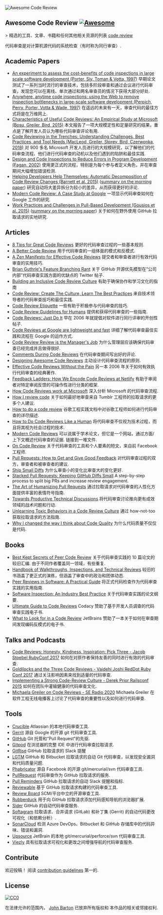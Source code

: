 <div class="github-widget" data-repo="joho/awesome-code-review"></div>
<img src="https://raw.githubusercontent.com/joho/awesome-code-review/master/Awesome Code Review.png" alt="Awesome Code Review" />

## Awesome Code Review [![Awesome](https://cdn.rawgit.com/sindresorhus/awesome/d7305f38d29fed78fa85652e3a63e154dd8e8829/media/badge.svg)](https://github.com/sindresorhus/awesome)

&gt; 精选的工具、文章、书籍和任何其他相关资源的列表 [code review](https://en.wikipedia.org/wiki/Code_review)

代码审查是对计算机源代码的系统检查（有时称为同行审查）.



## Academic Papers

- [An experiment to assess the cost-benefits of code inspections in large scale software development (Porter, Siy, Toman & Votta, 1997)](http://laser.cs.umass.edu/courses/cs521-621.Fall10/documents/PorterSiyetal.pdf) 早期论文测试了一系列当时流行的审查技术，包括多阶段审查和通过会议进行代码审查，发现您可以在离线、单次通过和两名审查员的情况下获得大部分好处.
- [Anywhere, anytime code inspections: using the Web to remove inspection bottlenecks in large-scale software development (Perpich, Perry, Porter, Votta & Wade, 1997)](https://dl.acm.org/citation.cfm?id=253234) 在遥远的未来有一天，审查代码的最佳方式将是在万维网上.
- [Characteristics of Useful Code Reviews: An Empirical Study at Microsoft (Bosu, Greiler, Bird, 2015)](https://www.michaelagreiler.com/wp-content/uploads/2019/02/Characteristics-Of-Useful-Comments.pdf) 本文报告了一项大规模定性和定量研究的结果，重点是了解开发人员认为哪些代码审查评论有用.  
- [Code Reviewing in the Trenches: Understanding Challenges, Best Practices, and Tool Needs (MacLeod, Greiler, Storey, Bird, Czerwonka, 2018)](https://www.michaelagreiler.com/wp-content/uploads/2019/03/Code-Reviewing-in-the-Trenches-Understanding-Challenges-Best-Practices-and-Tool-Needs.pdf) 对 900 多名 Microsoft 开发人员进行的大规模研究，以了解他们的代码审查流程、他们进行代码审查的动机以及他们遇到的陷阱和最佳实践.
- [Design and Code Inspections to Reduce Errors in Program Development (Fagan, 2002)](https://link.springer.com/chapter/10.1007/978-3-642-59412-0_35) 使用更正式的流程，特别是为每个参与者定义角色，并在审查期间大幅增加错误检测.
- [Helping Developers Help Themselves: Automatic Decomposition of Code Review Changes (Barnett et al. 2015)](http://research.microsoft.com/pubs/238937/barnett2015hdh.pdf) ([summary on the morning paper](https://blog.acolyer.org/2015/06/26/helping-developers-help-themselves-automatic-decomposition-of-code-review-changes/)) 研究自动将大差异拆分为较小的差异，从而获得更好的评论.
- [Modern Code Review: A Case Study at Google](https://sback.it/publications/icse2018seip.pdf) 一项显示代码审查如何在 Google 工作的研究.
- [Work Practices and Challenges in Pull-Based Development (Gousios et al. 2015)](https://sback.it/publications/icse2016b.pdf) ([summary on the morning paper](https://blog.acolyer.org/2015/06/23/work-practices-and-challenges-in-pull-based-development/)) 关于如何在野外使用 GitHub 拉取请求的实地研究.

## Articles

- [8 Tips for Great Code Reviews](https://kellysutton.com/2018/10/08/8-tips-for-great-code-reviews.html) 更好的代码审查过程的一些基本规则.
- [A Better Code Review](https://www.giladpeleg.com/blog/better-code-review/) 用于代码审查的一组体面的模式和反模式.
- [A Zen Manifesto for Effective Code Reviews](https://medium.freecodecamp.org/a-zen-manifesto-for-effective-code-reviews-e30b5c95204a) 提交者和审查者进行有效代码审查的实用技巧.
- [Brian Guthrie's Feature Branching Rant](https://twitter.com/bguthrie/status/937750796334174209) 关于 GitHub 开源优先模型在“公司内部”代码审查实践方面的优缺点的 Twitter 帖子.
- [Building an Inclusive Code Review Culture](https://blog.plaid.com/building-an-inclusive-code-review-culture/) 有助于确保协作和学习文化的指南
- [Code Review: Create The Culture, Learn The Best Practices](https://codingsans.com/blog/code-review) 来自技术领导者的代码审查技巧和最佳实践.
- [Code Review Etiquette](https://css-tricks.com/code-review-etiquette/) 一些有助于积极参与代码审查的技巧.
- [Code Review Guidelines for Humans](https://phauer.com/2018/code-review-guidelines/) 提供和获得代码审查的一些指南.
- [Code Reviews: Just Do It](https://blog.codinghorror.com/code-reviews-just-do-it/) 早在 2006 年就提倡对软件进行同行评审的开创性帖子.
- [Code Reviews at Google are lightweight and fast](https://www.michaelagreiler.com/code-reviews-at-google/) 详细了解代码审查最佳实践和流程在 Google 的运作方式.
- [Code Review Review is the Manager's Job](https://hecate.co/blog/code-review-review-is-the-managers-job) 为什么管理层应该确保代码审查已经完成并且做得很好.
- [Comments During Code Reviews](https://medium.com/@otarutunde/comments-during-code-reviews-2cb7791e1ac7) 在代码审查期间写出好的评论.
- [Designing Awesome Code Reviews](https://medium.com/unpacking-trunk-club/designing-awesome-code-reviews-5a0d9cd867e3) 主动设计代码审查流程的原则.
- [Effective Code Reviews Without the Pain](https://www.developer.com/tech/article.php/3579756/Effective-Code-Reviews-Without-the-Pain.htm) 另一本 2006 年关于如何有效执行代码审查的经典著作.
- [Feedback Ladders: How We Encode Code Reviews at Netlify](https://www.netlify.com/blog/2020/03/05/feedback-ladders-how-we-encode-code-reviews-at-netlify/) 有助于审阅者对特定审阅反馈的可操作性进行分类的框架.
- [How Code Reviews work at Microsoft](https://www.michaelagreiler.com/code-reviews-at-microsoft-how-to-code-review-at-a-large-software-company/) 深入分析 Microsoft 的代码审查流程.
- [How I review code](https://engineering.tumblr.com/post/170040992289/how-i-review-code) 关于如何最好地审查来自 Tumblr 工程师的拉取请求的更多个人建议.
- [How to do a code review](https://google.github.io/eng-practices/review/reviewer/) 谷歌工程实践文档中对谷歌工程师如何进行代码审查的详尽描述.
- [How to Do Code Reviews Like a Human](https://mtlynch.io/human-code-reviews-1/) 将代码审查不仅视为技术过程，而且将其视为社会过程的技术.
- [Modern Code Reviews](https://rethought.se/research/modern-code-reviews/) 可以说属于学术论文，但它是一个网站，通过方面/上下文概述代码审查的证据. 链接到一堆文件.
- [On Code Review](https://medium.com/@schrockn/on-code-reviews-b1c7c94d868c) 关于代码审查的工具和个人要素的短文，来自前 Facebook 工程师.
- [Pull Requests: How to Get and Give Good Feedback](https://kickstarter.engineering/pull-requests-how-to-get-and-give-good-feedback-f573469f0c44) 对代码审查过程的双方，审查者和被审查者的建议.
- [Ship Small Diffs](https://blog.skyliner.io/ship-small-diffs-741308bec0d1) 为什么审查小的变化比审查大的变化更好.
- [Stacked Pull Requests: Keeping GitHub Diffs Small](https://graysonkoonce.com/stacked-pull-requests-keeping-github-diffs-small/) A step-by-step process to split big PRs and increase review engagement.
- [The Art of Humanizing Pull Requests](https://blog.usejournal.com/the-art-of-humanizing-pull-requests-prs-b520588eb345) 通过拉取请求对代码审查的人性化方面提供丰富的表情符号指南.
- [Towards Productive Technical Discussions](https://cate.blog/2018/07/03/towards-productive-technical-discussions/) 将代码审查讨论推向更有成效领域的战术问题和行动.
- [Unlearning Toxic Behaviors in a Code Review Culture](https://medium.com/@sandya.sankarram/unlearning-toxic-behaviors-in-a-code-review-culture-b7c295452a3c) 通过 how-not-too 获取拉取请求的方法指南.
- [Why I changed the way I think about Code Quality](https://medium.freecodecamp.org/why-i-changed-the-way-i-think-about-code-quality-88c5d8d57e68) 为什么代码质量不仅仅是代码.

## Books

- [Best Kept Secrets of Peer Code Review](https://www.goodreads.com/book/show/1563457.Best_Kept_Secrets_of_Peer_Code_Review) 关于代码审查实践的 10 篇论文的较旧汇编. 由于不同作者覆盖同一领域，有些重复.
- [Handbook of Walkthroughs, Inspections, and Technical Reviews](https://www.amazon.com/Handbook-Walkthroughs-Inspections-Technical-Reviews/dp/0932633196) 较旧的书涵盖了更正式的演练，但涵盖了审查中的政治和团体动态.
- [Peer Reviews in Software: A Practical Guide](https://www.amazon.com/Peer-Reviews-Software-Practical-Guide/dp/0201734850) 将正式代码检查作为代码审查实践的实用指南.
- [Software Inspection: An Industry Best Practice](https://www.amazon.com/Software-Inspection-Industry-Best-Practice/dp/0818673400) 关于代码审查实践的论文纲要.
- [Ultimate Guide to Code Reviews](https://www.codacy.com/ebooks/guide-to-code-reviews) Codacy 赞助了基于开发人员调查的代码审查实践电子书.
- [What to Look for in a Code Review](https://leanpub.com/whattolookforinacodereview) JetBrains 赞助了一本关于如何在审查期间发现编码反模式的电子书.

## Talks and Podcasts

- [Code Reviews: Honesty, Kindness, Inspiration: Pick Three - Jacob Stoebel RubyConf 2017](http://confreaks.tv/videos/rubyconf2017-code-reviews-honesty-kindness-inspiration-pick-three) 如何在对原作者保持友善的同时进行有效的代码审查.
- [Goldilocks and the Three Code Reviews - Vaidehi Joshi RedDot Ruby Conf 2017](https://confreaks.tv/videos/reddotrubyconf2017-goldilocks-and-the-three-code-reviews) 通过关注影响因素来找到适量的代码审查.
- [Implementing a Strong Code-Review Culture - Derek Prior Railsconf 2015](https://www.youtube.com/watch?v=PJjmw9TRB7s) 如何在团队中灌输健康的代码审查文化.
- [Michaela Greiler on Code Reviews - SE Radio 2020](https://www.se-radio.net/2020/02/episode-400-michaela-greiler-on-code-reviews/) Michaela Greiler 在软件工程无线电播客上讨论了代码审查的重要性以及如何进行代码审查.

## Tools

- [Crucible](https://www.atlassian.com/software/crucible) Atlassian 的本地代码审查工具.
- [Gerrit](https://www.gerritcodereview.com/) 源自 Google 的开源 git 代码审查工具.
- [GitHub](https://github.com) Git 托管和“Pull Request”的先驱.
- [Gitpod](https://gitpod.io) 在浏览器的完整 IDE 中进行代码审查拉取请求.
- [GitRise](https://www.gitrise.com/) GitHub 拉取请求的 Slack 提醒
- [LGTM](https://lgtm.com) GitHub 和 Bitbucket 拉取请求的自动 Git 代码审查，以发现安全漏洞和代码质量问题.
- [Phabricator](https://www.phacility.com/phabricator/) 源自 Facebook 的开源 git/mercurial/svn 代码审查工具.
- [PullRequest](https://www.pullrequest.com/) 代码审查作为 GitHub 拉取请求的服务.
- [Pull Reminders](https://pullreminders.com) GitHub 拉取请求的自动 Slack 提醒和指标.
- [Reviewable](https://reviewable.io/) 基于 GitHub 拉取请求构建的代码审查工具.
- [Review Board](https://www.reviewboard.org/) SCM/平台中立的开源审查工具.
- [Rubberduck](https://www.rubberduck.io) 用于向 GitHub 拉取请求添加代码感知导航的浏览器扩展.
- [Sider](https://sider.review/) GitHub 的自动代码审查服务.
- [Softagram](https://softagram.com/) 拉取请求、合并请求 (GitLab) 和补丁集 (Gerrit) 的自动代码更改可视化（和依赖分析）.
- [SonarCloud](https://sonarcloud.io) 检测 Azure DevOps、Bitbucket 和 GitHub 存储库中的代码异味、错误和漏洞.
- [Upsource](https://www.jetbrains.com/upsource/) JetBrain 的本地 git/mercurial/perforce/svn 代码审查工具.
- [Viezly](https://viezly.com) 具有拉取请求可视化和更改之间增强导航的代码审查服务.

## Contribute

欢迎投稿！ 阅读 [contribution guidelines](https://github.com/joho/awesome-code-review/blob/master/contributing.md) 第一的.

## License

[![CC0](http://mirrors.creativecommons.org/presskit/buttons/88x31/svg/cc-zero.svg)](http://creativecommons.org/publicdomain/zero/1.0)

在法律允许的范围内， [John Barton](https://johnbarton.co) 已放弃所有版权和
本作品的相关或邻接权利.
